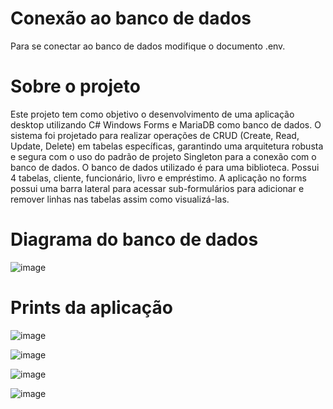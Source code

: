# Conexão ao banco de dados
Para se conectar ao banco de dados modifique o documento .env.

# Sobre o projeto
Este projeto tem como objetivo o desenvolvimento de uma aplicação desktop utilizando C# Windows Forms e MariaDB como banco de dados. O sistema foi projetado para realizar operações de CRUD (Create, Read, Update, Delete) em tabelas específicas, garantindo uma arquitetura robusta e segura com o uso do padrão de projeto Singleton para a conexão com o banco de dados. O banco de dados utilizado é para uma biblioteca. Possui 4 tabelas, cliente, funcionário, livro e empréstimo. A aplicação no forms possui uma barra lateral para acessar sub-formulários para adicionar e remover linhas nas tabelas assim como visualizá-las.  

# Diagrama do banco de dados

![image](https://github.com/user-attachments/assets/15acc497-2b5e-40f7-8b2d-63be83cc8a8e)

# Prints da aplicação

![image](https://github.com/user-attachments/assets/6745e18d-2335-4395-ab91-c30eef615814)

![image](https://github.com/user-attachments/assets/16f9072a-c183-4b42-bfba-d57588d71a9a)

![image](https://github.com/user-attachments/assets/c7317cfb-e274-4309-9ae3-98dcf63618de)

![image](https://github.com/user-attachments/assets/b581f7ef-0ab4-4218-a92f-fb920b3bc15b)
